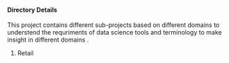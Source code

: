 #### Directory Details
This project contains different sub-projects based on different domains to understend the requriments of data science tools and terminology to make insight in different domains .

1. Retail

